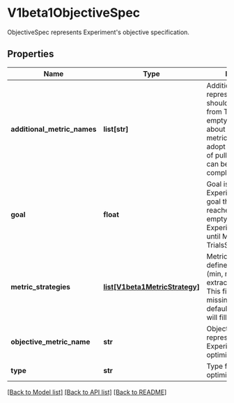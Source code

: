 # V1beta1ObjectiveSpec

ObjectiveSpec represents Experiment's objective specification.
## Properties
Name | Type | Description | Notes
------------ | ------------- | ------------- | -------------
**additional_metric_names** | **list[str]** | AdditionalMetricNames represents metrics that should be collected from Trials. This can be empty if we only care about the objective metric. Note: If we adopt a push instead of pull mechanism, this can be omitted completely. | [optional] 
**goal** | **float** | Goal is the Experiment&#39;s objective goal that should be reached. In case of empty goal, Experiment is running until MaxTrialCount &#x3D; TrialsSucceeded. | [optional] 
**metric_strategies** | [**list[V1beta1MetricStrategy]**](V1beta1MetricStrategy.md) | MetricStrategies defines various rules (min, max or latest) to extract metrics values. This field is allowed to missing, experiment defaulter (webhook) will fill it. | [optional] 
**objective_metric_name** | **str** | ObjectiveMetricName represents primary Experiment&#39;s metric to optimize. | [optional] 
**type** | **str** | Type for Experiment optimization. | [optional] 

[[Back to Model list]](../README.md#documentation-for-models) [[Back to API list]](../README.md#documentation-for-api-endpoints) [[Back to README]](../README.md)



